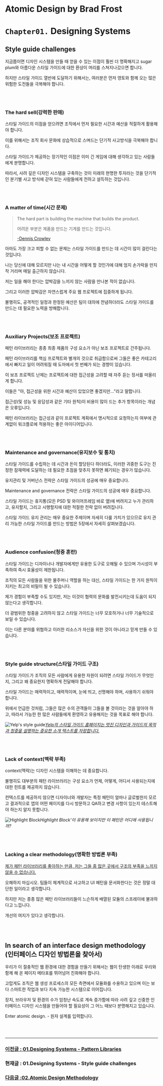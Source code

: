 # Atomic Design by Brad Frost

# `Chapter01.` Designing Systems

## **Style guide challenges**

지금쯤이면 디자인 시스템을 만들 때 얻을 수 있는 이점이 훨씬 더 명확해지고 sugar plum와 아름다운 스타일 가이드에 대한 환상이 머리를 스쳐지나갔으면 합니다.

하지만 스타일 가이드 열반에 도달하기 위해서는, 여러분은 먼저 영토와 함께 오는 많은 위험한 도전들을 극복해야 합니다.

<br/>
<br/>

### **The hard sell(강력한 판매)**

스타일 가이드의 이점을 얻으려면 조직에서 먼저 필요한 시간과 예산을 적절하게 활용해야 합니다.

이를 위해서는 조직 회사 문화에 상습적으로 스며드는 단기적 사고방식을 극복해야 합니다.

스타일 가이드가 제공하는 장기적인 이점은 이미 긴 게임에 대해 생각하고 있는 사람들에게 분명합니다.

따라서, 사려 깊은 디자인 시스템을 구축하는 것이 미래의 현명한 투자라는 것을 단기적인 분기별 사고 방식에 갇혀 있는 사람들에게 전하고 설득하는 것입니다.

<br/>
<br/>

### **A matter of time(시간 문제)**

> The hard part is building the machine that builds the product.
>
> 어려운 부분은 제품을 만드는 기계를 만드는 것입니다.
>
> [-Dennis Crowley](https://techcrunch.com/2011/03/03/founder-stories-foursquare-crowley-machine/)

아마도 가장 크고 피할 수 없는 문제는 스타일 가이드를 만드는 데 시간이 많이 걸린다는 것입니다.

나는 당신에 대해 모르지만 나는 내 시간을 어떻게 할 것인가에 대해 엄지 손가락을 만지작 거리며 매일 출근하지 않습니다.

저는 일을 해야 한다는 압박감을 느끼지 않는 사람을 만나본 적이 없습니다.

그리고 이러한 압박감은 자연스럽게 주요 웹 프로젝트에 집중하게 됩니다.

불행히도, 공격적인 일정과 한정된 예산은 팀이 대의에 전념하더라도 스타일 가이드를 만드는 데 필요한 노력을 방해합니다.

<br/>
<br/>

### **Auxiliary Projects(보조 프로젝트)**

패턴 라이브러리는 종종 최종 제품의 구성 요소가 아닌 보조 프로젝트로 간주됩니다.

패턴 라이브러리를 핵심 프로젝트와 별개의 것으로 취급함으로써 그들은 좋은 카테고리에서 빠지고 일이 어려워질 때 도마에서 첫 번째가 되는 경향이 있습니다.

이 보조 프로젝트 난제는 프로젝트에 대한 접근성을 고려할 때 자주 듣는 정서를 떠올리게 합니다.

이들은 "아, 접근성을 위한 시간과 예산이 있었으면 좋겠지만…"라고 말합니다.

접근성(및 성능 및 응답성과 같은 기타 원칙)이 비용이 많이 드는 추가 항목이라는 개념은 오류입니다.

패턴 라이브러리는 접근성과 같이 프로젝트 계획에서 명시적으로 요청하는지 여부에 관계없이 워크플로에 적용하는 좋은 아이디어입니다.

<br/>
<br/>

### **Maintenance and governance(유지보수 및 통치)**

스타일 가이드를 수립하는 데 시간과 돈이 할당된다 하더라도, 이러한 귀중한 도구는 진정한 잠재력에 도달하는 데 필요한 초점을 맞추지 못하면 폐기되는 경우가 많습니다.

유지관리 및 거버넌스 전략은 스타일 가이드의 성공에 매우 중요합니다.

Maintenance and governance 전략은 스타일 가이드의 성공에 매우 중요합니다.

스타일 가이드는 휴지통(모든 PSD 및 와이어프레임 바로 옆)에 버려지고 누가 관리하고, 유지할지, 그리고 시행할지에 대한 적절한 전략 없이 버려집니다.

스타일 가이드 유지 관리는 매우 중요한 주제이며 자세히 다룰 가치가 있으므로 유지 관리 가능한 스타일 가이드를 만드는 방법은 5장에서 자세히 살펴보겠습니다.

<br/>
<br/>

### **Audience confusion(청중 혼란)**

스타일 가이드는 디자이너나 개발자에게만 유용한 도구로 오해될 수 있으며 가시성이 부족하여 즉시 효율성이 제한됩니다.

조직의 모든 사람들을 위한 물주머니 역할을 하는 대신, 스타일 가이드는 한 가지 원칙이 지키는 최고의 비밀이 될 수 있습니다.

제가 경험이 부족할 수도 있지만, 저는 이것이 협력의 문화를 발전시키는데 도움이 되지 않는다고 생각합니다.

더 광범위한 청중을 고려하지 않고 스타일 가이드는 너무 모호하거나 너무 기술적으로 보일 수 있습니다.

이는 다른 분야를 위협하고 이러한 리소스가 자신을 위한 것이 아니라고 믿게 만들 수 있습니다.

<br/>
<br/>

### **Style guide structure(스타일 가이드 구조)**

스타일 가이드가 조직의 모든 사람에게 유용한 자원이 되려면 스타일 가이드가 무엇인지, 그리고 왜 중요한지 명확하게 전달해야 합니다.

스타일 가이드는 매력적이고, 매력적이며, 눈에 띄고, 선명해야 하며, 사용하기 쉬워야 합니다.

위에서 언급한 것처럼, 그들은 많은 수의 관객들이 그들을 볼 것이라는 것을 알아야 하고, 따라서 가능한 한 많은 사람들에게 환영하고 유용해지는 것을 목표로 해야 합니다.

![Yelp's style guide](/image/atomic/01-DesigningSystems-01-img15.png)_[Yelp의 스타일 가이드 홈페이지는 멋진 디자인과 가이드의 목적과 청중을 설명하는 중요한 소개 텍스트를 자랑합니다.](https://www.yelp.com/styleguide)_

<br/>
<br/>

### **Lack of context(맥락 부족)**

context(맥락)는 디자인 시스템을 이해하는 데 중요합니다.

불행히도 대부분의 패턴 라이브러리는 구성 요소가 언제, 어떻게, 어디서 사용되는지에 대한 힌트를 제공하지 않습니다.

컨텍스트를 제공하지 않으면 디자이너와 개발자는 특정 패턴이 얼마나 글로벌한지 모르고 결과적으로 앱의 어떤 페이지를 다시 방문하고 QA하고 변경 사항이 있는지 테스트해야 하는지 알지 못합니다.

![Highlight Block](/image/atomic/01-DesigningSystems-01-img16.png)_Highlight Block'이 유용해 보이지만 이 패턴은 어디에 사용됩니까?_

<br/>
<br/>

### **Lacking a clear methodology(명확한 방법론 부족)**

[제가 패턴 라이브러리를 좋아하는 만큼, 저는 그들 중 많은 곳에서 구조의 부족을 느끼지 않을 수 없습니다.](http://styleguides.io/)

오해하지 마십시오. 팀들이 체계적으로 사고하고 UI 패턴을 문서화한다는 것은 정말 대단한 일이라고 생각합니다.

하지만 저는 종종 많은 패턴 라이브러리들이 느슨하게 배열된 모듈의 스프레이에 불과하다고 느낍니다.

개선의 여지가 있다고 생각합니다.

<br/>
<br/>

## **In search of an interface design methodology <br/>(인터페이스 디자인 방법론을 찾아서)**

우리가 이 절충적인 웹 환경에 대한 경험을 만들기 위해서는 웹이 탄생한 이래로 우리와 함께 해 온 페이지 메타포를 뛰어넘어 진화해야 합니다.

고맙게도 조직은 웹 생성 프로세스의 모든 측면에서 모듈화를 수용하고 있으며 이는 보다 스마트한 작업과 보다 지속 가능한 시스템으로 이어집니다.

장치, 브라우저 및 환경의 수가 엄청난 속도로 계속 증가함에 따라 사려 깊고 신중한 인터페이스 디자인 시스템을 만들어야 할 필요성이 그 어느 때보다 분명해지고 있습니다.

Enter atomic design. - 원자 설계를 입력합니다.

<br/>
<br/>

---

### [이전글 : 01.Designing Systems - Pattern Libraries](./01-DesigningSystems-06.md)

### 현재글 : 01.Designing Systems - Style guide challenges

### [다음글 :02.Atomic Design Methodology](./02-AtomicDesignMethodology-01.md)
